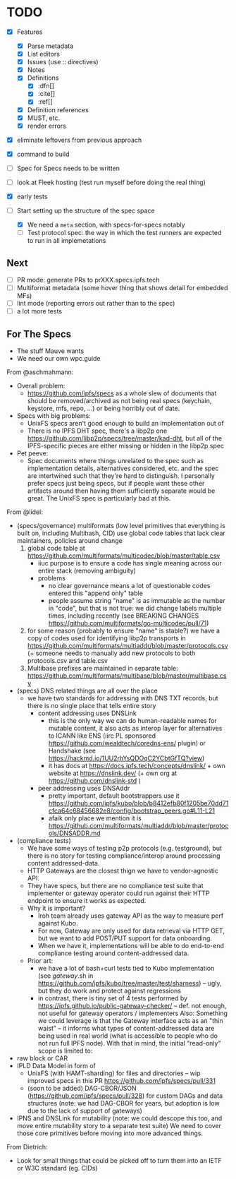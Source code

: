 
# TODO

- [x] Features
    - [x] Parse metadata
    - [x] List editors
    - [x] Issues (use :: directives)
    - [x] Notes
    - [x] Definitions
        - [x] :dfn[]
        - [x] :cite[]
        - [x] :ref[]
    - [x] Definition references
    - [x] MUST, etc.
    - [x] render errors
- [x] eliminate leftovers from previous approach
- [x] command to build
- [ ] Spec for Specs needs to be written
- [ ] look at Fleek hosting (test run myself before doing the real thing)

- [x] early tests
- [ ] Start setting up the structure of the spec space
    - [x] We need a `meta` section, with specs-for-specs notably
    - [ ] Test protocol spec: the way in which the test runners are expected to run in all implemetations

## Next
- [ ] PR mode: generate PRs to prXXX.specs.ipfs.tech
- [ ] Multiformat metadata (some hover thing that shows detail for embedded MFs)
- [ ] lint mode (reporting errors out rather than to the spec)
- [ ] a lot more tests

## For The Specs

* The stuff Mauve wants
* We need our own wpc.guide

From @aschmahmann:
* Overall problem:
    * https://github.com/ipfs/specs as a whole slew of documents that should be removed/archived as not being real specs (keychain, keystore, mfs, repo, ...) or being horribly out of date.
* Specs with big problems:
    * UnixFS specs aren't good enough to build an implementation out of
    * There is no IPFS DHT spec, there's a libp2p one https://github.com/libp2p/specs/tree/master/kad-dht, but all of the IPFS-specific pieces are either missing or hidden in the libp2p spec
* Pet peeve:
    * Spec documents where things unrelated to the spec such as implementation details, alternatives considered, etc. and the spec are intertwined such that they're hard to distinguish. I personally prefer specs just being specs, but if people want these other artifacts around then having them sufficiently separate would be great. The UnixFS spec is particularly bad at this.

From @lidel:
* (specs/governance) multiformats (low level primitives that everything is built on, including Multihash, CID) use global code tables that lack clear maintainers, policies around change
    1. global code table at https://github.com/multiformats/multicodec/blob/master/table.csv
        * iiuc purpose is to ensure a code has single meaning across our entire stack (removing ambiguity)
        * problems
            * no clear governance means a lot of questionable codes entered this "append only" table
            * people assume string "name" is as immutable as the number in "code", but that is not true: we did change labels multiple times, including recently (see BREAKING CHANGES https://github.com/multiformats/go-multicodec/pull/71)
    2. for some reason (probably to ensure "name" is stable?) we have a copy of  codes used for identifying libp2p transports in https://github.com/multiformats/multiaddr/blob/master/protocols.csv (+ someone needs to manually add new protocols to both protocols.csv and table.csv
    3. Multibase prefixes are maintained in separate table: https://github.com/multiformats/multibase/blob/master/multibase.csv
* (specs) DNS related things are all over the place
    * we have two standards for addressing with DNS TXT records, but there is no single place that tells entire story
        * content addressing uses DNSLink
            * this is the only way we can do human-readable names for mutable content, it also acts as interop layer for alternatives to ICANN like ENS (iirc PL sponsored https://github.com/wealdtech/coredns-ens/ plugin) or Handshake (see https://hackmd.io/1UU2rhYsQDOqC2YCbtGfTQ?view)
            * it has docs at https://docs.ipfs.tech/concepts/dnslink/ +  own website at https://dnslink.dev/ (+ own org at  https://github.com/dnslink-std )
        * peer addressing uses DNSAddr
            * pretty important, default bootstrappers use it https://github.com/ipfs/kubo/blob/b8412efb80f1205be70dd71cfca64c68456682e8/config/bootstrap_peers.go#L11-L21
            * afaik only place we mention it is https://github.com/multiformats/multiaddr/blob/master/protocols/DNSADDR.md
* (compliance tests)
    * We have some ways of testing p2p protocols (e.g. testground), but there is no story for testing compliance/interop around processing content addressed-data.
    * HTTP Gateways are the closest thign we have to vendor-agnostic API.
    * They have specs, but there are no compliance test suite that implementer or gateway operator  could run against their HTTP endpoint to ensure it works as expected.
    * Why it is important?
        * Iroh team already uses gateway API as the way to measure perf against Kubo.
        * For now, Gateway are only used for data retrieval via HTTP GET, but we want to add POST/PUT support for data onboarding.
        * When we have it, implementations will be able to do end-to-end compliance testing around content-addressed data.
    * Prior art:
        * we have a lot of bash+curl tests tied to Kubo implementation (see *gateway*.sh in https://github.com/ipfs/kubo/tree/master/test/sharness) – ugly, but they do work and protect against regressions
        * in contrast, there is tiny set of 4 tests performed by https://ipfs.github.io/public-gateway-checker/  – def. not enough, not useful for gateway operators / implementers
Also:
Something we could leverage is that the Gateway interface acts as an "thin waist" – it informs what types of content-addressed data are being used in real world (what is accessible to people who do not run full IPFS node). With that in mind, the initial "read-only" scope is limited to:
* raw block or  CAR
* IPLD Data Model in form of
    * UnixFS (with HAMT-sharding) for files and directories – wip improved specs in this PR https://github.com/ipfs/specs/pull/331
    * (soon to be added) DAG-CBOR/JSON (https://github.com/ipfs/specs/pull/328) for custom DAGs and data structures (note: we had DAG-CBOR for years, but adoption is low due to the lack of support of gateways)
* IPNS and DNSLink for mutability (note: we could descope this too, and move entire mutability story to a separate test suite)
We need to cover those core primitives before moving into more advanced things.

From Dietrich:
* Look for small things that could be picked off to turn them into an IETF or W3C standard (eg. CIDs)
